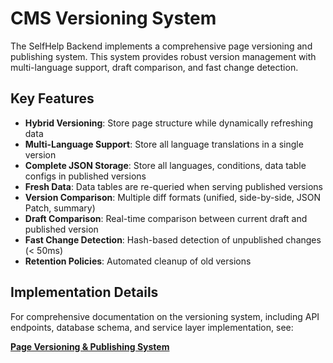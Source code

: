 # CMS Versioning System

The SelfHelp Backend implements a comprehensive page versioning and publishing system. This system provides robust version management with multi-language support, draft comparison, and fast change detection.

## Key Features

- **Hybrid Versioning**: Store page structure while dynamically refreshing data
- **Multi-Language Support**: Store all language translations in a single version
- **Complete JSON Storage**: Store all languages, conditions, data table configs in published versions
- **Fresh Data**: Data tables are re-queried when serving published versions
- **Version Comparison**: Multiple diff formats (unified, side-by-side, JSON Patch, summary)
- **Draft Comparison**: Real-time comparison between current draft and published version
- **Fast Change Detection**: Hash-based detection of unpublished changes (< 50ms)
- **Retention Policies**: Automated cleanup of old versions

## Implementation Details

For comprehensive documentation on the versioning system, including API endpoints, database schema, and service layer implementation, see:

**[Page Versioning & Publishing System](./developer/18-page-versioning-publishing.md)**
